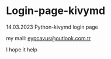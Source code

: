 # Login-page-kivymd
14.03.2023
Python-kivymd login page


my mail: eypcavus@outlook.com.tr

I hope it help 
